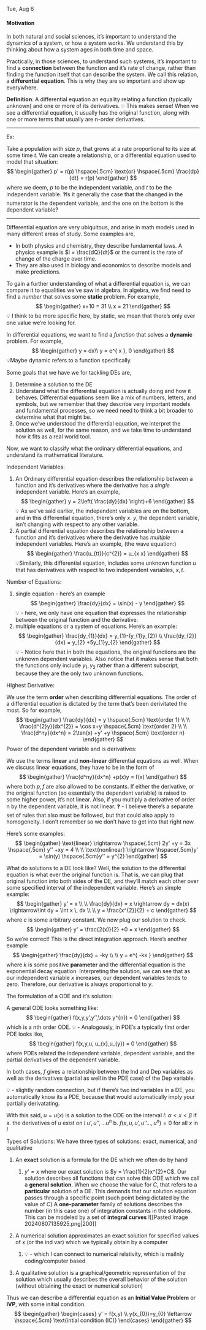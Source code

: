 Tue, Aug 6

#### Motivation

In both natural and social sciences, it’s important to understand the dynamics of a system, or how a system works. We understand this by thinking about how a system ages in both time and space.

Practically, in those sciences, to understand such systems, it’s important to find a **connection** between the function and it’s rate of change, rather than finding the function itself that can describe the system. We call this relation, a **differential equation**. This is why they are so important and show up everywhere. 

**Definition**: A differential equation an equality relating a function (typically unknown) and one or more of its derivatives. 
💡 This makes sense! When we see a differential equation, it usually has the original function, along with one or more terms that usually are n-order derivatives. 

---

Ex:

Take a population with size $p$, that grows at a rate proportional to its size at some time $t$. We can create a relationship, or a differential equation used to model that situation: 
$$
\begin{gather}
p’ = r(p) \hspace{.5cm} \text{or} \hspace{.5cm} \frac{dp}{dt} = r(p)
\end{gather}
$$
where we deem, $p$ to be the independent variable, and $t$ to be the independent variable.
❓Is it generally the case that the changed in the numerator is the dependent variable, and the one on the bottom is the dependent variable?

---

Differential equation are very ubiquitous, and arise in math models used in many different areas of study. Some examples are, 
- In both physics and chemistry, they describe fundamental laws. A physics example is $I = \frac{dQ}{dt}$ or the current is the rate of change of the charge over time. 
- They are also used in biology and economics to describe models and make predictions. 


To gain a further understanding of what a differential equation is, we can compare it to equalities we’ve saw in algebra. In algebra, we find need to find a *number* that solves some **static** problem. For example,
$$
\begin{gather}
x+10 = 31 \\ 
x = 21
\end{gather}
$$
💡 I think to be more specific here, by static, we mean that there’s only ever one value we’re looking for. 

In differential equations, we want to find a *function* that solves a **dynamic** problem. For example, 
$$
\begin{gather}
y = dx\\ 
y = e^{ x }, 0
\end{gather}
$$
💡Maybe dynamic refers to a function specifically. 

Some goals that we have we for tackling DEs are, 
1. Determine a solution to the DE
2. Understand what the differential equation is actually doing and how it behaves. Differential equations seem like a mix of numbers, letters, and symbols, but we remember that they describe very important models and fundamental processes, so we need need to think a bit broader to determine what that might be. 
3. Once we’ve understood the differential equation, we interpret the solution as well, for the same reason, and we take time to understand how it fits as a real world tool. 

Now, we want to classify what the ordinary differential equations, and understand its mathematical literature. 

Independent Variables: 
1. An Ordinary differential equation describes the relationship between a function and it’s derivatives where the derivative has a *single* independent variable. Here’s an example,
$$
\begin{gather}
y = 2\left( \frac{dy}{dx} \right)+6
\end{gather}
$$
💡 As we’ve said earlier, the independent variables are on the bottom, and in this differential equation, there’s only $x$. $y$, the dependent variable, isn’t changing with respect to any other variable. 
2. A partial differential equation describes the relationship between a function and it’s derivatives where the derivative has *multiple* independent variables. Here’s an example, (the wave equation:)
$$
\begin{gather}
\frac{u_{tt}}{c^{2}} = u_{x x}
\end{gather} 
$$
💡Similarly, this differential equation, includes some unknown function $u$ that has derivatives with respect to two independent variables, $x,t$. 

Number of Equations: 

1. single equation - here’s an example
$$
\begin{gather}
\frac{dy}{dx} = \sin(x) - y
\end{gather}
$$💡 - here, we only have one equation that expresses the relationship between the original function and the derivative. 
2. multiple equations or a system of equations. Here’s an example: 
$$
\begin{gather}
\frac{dy_{1}}{dx} = y_{1}-(y_{1}y_{2}) \\ 
\frac{dy_{2}}{dx} = y_{2} +5y_{1}y_{2}
\end{gather}
$$
💡 - Notice here that in both the equations, the original functions are the unknown dependent variables. Also notice that it makes sense that both the functions only include $y_{1},y_{2}$ rather than a different subscript, because they are the only two unknown functions. 

Highest Derivative: 

We use the term **order** when describing differential equations. The order of a differential equation is dictated by the term that’s been derivitated the most. So for example, 
$$
\begin{gather}
\frac{dy}{dx} = y \hspace{.5cm} \text{order 1} \\ \\
\frac{d^{2}y}{dx^{2}} = \cos x+y \hspace{.5cm} \text{order 2} \\ \\ 
\frac{d^ny}{dx^n} = 2\tan(x) +y’ +y \hspace{.5cm} \text{order n}
\end{gather}
$$
Power of the dependent variable and is derivatives:

We use the terms **linear** and **non-linear** differential equations as well. When we discuss linear equations, they have to be in the form of 
$$
\begin{gather}
\frac{d^ny}{dx^n} +p(x)y = f(x)
\end{gather}
$$
where both $p,f$ are also allowed to be constants. If either the derivative, or the original function (so essentially the dependent variable) is raised to some higher power, it’s not linear. Also, if you multiply a derivative of order n by the dependent variable, it is not linear. 
❓ - I believe there’s a separate set of rules that also must be followed, but that could also apply to homogeneity. I don’t remember so we don’t have to get into that right now. 

Here’s some examples: 
$$
\begin{gather}
\text{linear} \rightarrow \hspace{.5cm} 2y’ +y = 3x \hspace{.5cm} y’’ +xy = 4 \\ \\ 
\text{nonlinear} \rightarrow \hspace{.5cm}y’ = \sin(y) \hspace{.5cm}y’’ = y^{2}
\end{gather}
$$

What do solutions to a DE look like? Well, the solution to the differential equation is what ever the original function is. That is, we can plug that original function into both sides of the DE, and they’ll match each other over some specified interval of the independent variable. Here’s an simple example: 
$$
\begin{gather}
y’ = x \\ \\ 
\frac{dy}{dx} = x \rightarrow dy = dx(x) \rightarrow\int dy  = \int x \, dx \\ \\ 
y = \frac{x^{2}}{2} + c
\end{gather}
$$
where $c$ is some arbitrary constant. We now plug our solution to check.  
$$
\begin{gather}
y' = \frac{2(x)}{2} +0  = x
\end{gather}
$$
So we’re correct! This is the direct integration approach. Here’s another example
$$
\begin{gather}
\frac{dy}{dx} = -ky \\ \\ 
y = e^{ -kx }
\end{gather}
$$
where $k$ is some positive **parameter** and the differential equation is the exponential decay equation. Interpreting the solution, we can see that as our independent variable $x$ increases, our dependent variables tends to zero. Therefore, our derivative is always proportional to $y$.

The formulation of a ODE and it’s solution: 

A general ODE looks something like: 
$$
\begin{gather}
f(x,y,y’,y’’,\dots y^{n}) = 0
\end{gather}
$$
which is a nth order ODE. 
💡 - Analogously, in PDE’s a typically first order PDE looks like,
$$
\begin{gather}
f(x,y,u, u_{x},u_{y}) = 0
\end{gather}
$$
where PDEs related the independent variable, dependent variable, and the partial derivatives of the dependent variable.

In both cases, $f$ gives a relationship between the Ind and Dep variables as well as the derivatives (partial as well in the PDE case) of the Dep variable.

💡 - slightly random connection, but if there’s two ind variables in a DE, you automatically know its a PDE, because that would automatically imply your partially derivatating. 

With this said, $u = u(x)$ is a solution to the ODE on the interval $I$:  $\alpha<x<\beta$ if 
a. the derivatives of $u$ exist on $I$ $u’,u’’,\dots u^n$
b. $f(x,u,u’,u’’\dots,u^n)=0$ for all $x$ in $I$ 

Types of Solutions: 
We have three types of solutions: exact, numerical, and qualitative

1. An **exact** solution is a formula for the DE which we often do by hand
	1. $y’=x$ where our exact solution is $y = \frac{1}{2}x^{2}+C$. Our solution describes all functions that can solve this ODE which we call a **general solution**. When we choose the value for $C$, that refers to a **particular** solution of a DE. This demands that our solution equation passes through a specific point (such point being dictated by the value of $C$) A **one-parameter** family of solutions describes the number (in this case one) of integration constants in the solutions. This can be modeled by a set of **integral curves**
			![[Pasted image 20240807135925.png|200]]

3. A numerical solution approximates an exact solution for specified values of $x$ (or the ind var) which we typically obtain by a computer
	1. 💡 - which I can connect to numerical relativity, which is mai!nly coding/computer based
4. A qualitative solution is a graphical/geometric representation of the solution which usually describes the overall behavior of the solution (without obtaining the exact or numerical solution)

Thus we can describe a differential equation as an **Initial Value Problem** or  **IVP**, with some initial condition. 
$$
\begin{gather}
\begin{cases}
y’ = f(x,y) \\
y(x_{0})=y_{0} \leftarrow \hspace{.5cm} \text{intial condition (IC)}
\end{cases} 
\end{gather}
$$


